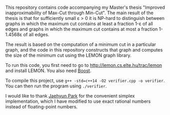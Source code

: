 This repository contains code accompanying my Master's thesis "Improved inapproximability of Max-Cut through Min-Cut".
The main result of the thesis is that for sufficiently small ε > 0 it is NP-hard to distinguish between graphs in which the maximum cut contains at least a fraction 1-ε of all edges and graphs in which the maximum cut contains at most a fraction 1-1.4568ε of all edges.

The result is based on the computation of a minimum cut in a particular graph, and the code in this repository constructs that graph and computes the size of the minimum cut using the LEMON graph library.

To run this code, you first need to go to http://lemon.cs.elte.hu/trac/lemon and install LEMON. You also need [Boost](https://www.boost.org/).

To compile this project, use `g++ -std=c++14 -O2 verifier.cpp -o verifier`. You can then run the program using `./verifier`.

I would like to thank [Jaehyun Park](https://github.com/jaehyunp) for the convenient simplex implementation, which I have modified to use exact rational numbers instead of floating-point numbers.
